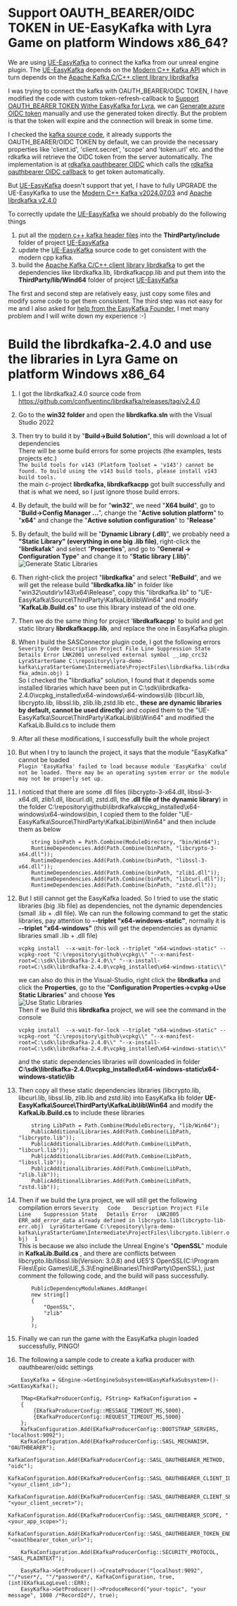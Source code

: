 # Support OAUTH_BEARER/OIDC TOKEN in UE-EasyKafka with Lyra Game on platform Windows x86_64?

We are using [UE-EasyKafka](https://github.com/sha3sha3/UE-EasyKafka) to connect the kafka from our unreal engine plugin. The [UE-EasyKafka](https://github.com/sha3sha3/UE-EasyKafka) depends on the [Modern C++ Kafka API](https://github.com/morganstanley/modern-cpp-kafka) which in turn depends on the [Apache Kafka C/C++ client library librdkafka](https://github.com/confluentinc/librdkafka)

I was trying to connect the kafka with OAUTH_BEARER/OIDC TOKEN, I have modified the code with custom token-refresh-callback to [Support OAUTH_BEARER TOKEN Withe EasyKafka for Lyra](https://github.com/leiwang008/documents/blob/main/kafka/how_to_support_oauthbearer_in_EasyKafka_for_Lyra.md), we can  [Generate azure OIDC token](https://github.com/leiwang008/documents/blob/main/kafka/how_to_generate_azure_oidc_token.md) manually and use the generated token directly. But the problem is that the token will expire and the connection will break in some time.   

I checked the [kafka source code](https://github.com/confluentinc/librdkafka), it already supports the OAUTH_BEARER/OIDC TOKEN by default, we can provide the necessary properties like 'client.id', 'client.secret', 'scope' and 'token.url' etc. and the rdkafka will retrieve the OIDC token from the server automatically. The implementation is at [rdkafka oauthbearer OIDC](https://github.com/confluentinc/librdkafka/blob/6eaf89fb124c421b66b43b195879d458a3a31f86/src/rdkafka.c#L2329) which calls the [rdkafka oauthbearer OIDC callback](https://github.com/confluentinc/librdkafka/blob/6eaf89fb124c421b66b43b195879d458a3a31f86/src/rdkafka_sasl_oauthbearer_oidc.c#L227) to get token automatically.  

But [UE-EasyKafka](https://github.com/sha3sha3/UE-EasyKafka) doesn't support that yet, I have to fully UPGRADE the UE-EasyKafka to use the [Modern C++ Kafka v2024.07.03](https://github.com/morganstanley/modern-cpp-kafka/releases/tag/v2024.07.03) and [Apache librdkafka v2.4.0](https://github.com/confluentinc/librdkafka/releases/tag/v2.4.0)

To correctly update the [UE-EasyKafka](https://github.com/sha3sha3/UE-EasyKafka) we should probably do the following things

1. put all the [modern c++ kafka header files](https://github.com/morganstanley/modern-cpp-kafka/tree/main/include/kafka) into the **ThirdParty/include** folder of project [UE-EasyKafka](https://github.com/sha3sha3/UE-EasyKafka)
2. update the [UE-EasyKafka](https://github.com/sha3sha3/UE-EasyKafka) source code to get consistent with the modern cpp kafka.
3. build the [Apache Kafka C/C++ client library librdkafka](https://github.com/confluentinc/librdkafka) to get the dependencies like librdkafka.lib, librdkafkacpp.lib and put them into the **ThirdParty/lib/Wind64** folder of project [UE-EasyKafka](https://github.com/sha3sha3/UE-EasyKafka)

The first and second step are relatively easy, just copy some files and modify some code to get them consistent. The third step was not easy for me and I also asked for [help from the EasyKafka Founder](https://github.com/sha3sha3/UE-EasyKafka/issues/9), I met many problem and I will write down my experience :-)  

# Build the librdkafka-2.4.0 and use the libraries in Lyra Game on platform Windows x86_64

1. I got the librdkafka2.4.0 source code from https://github.com/confluentinc/librdkafka/releases/tag/v2.4.0
2. Go to the **win32 folder** and open the **librdkafka.sln** with the Visual Studio 2022
3. Then try to build it by "**Build->Build Solution**", this will download a lot of dependencies  
There will be some build errors for some projects (the examples, tests projects etc.)  
`The build tools for v143 (Platform Toolset = 'v143') cannot be found. To build using the v143 build tools, please install v143 build tools.`  
the main c-project **librdkafka, librdkafkacpp** got built successfully and that is what we need, so I just ignore those build errors.
4. By default, the build will be for "**win32**", we need "**X64 build**", go to "**Build->Config Manager ...**", change the "**Active solution platform**" to "**x64**" and change the "**Active solution configuration**" to "**Release**"
5. By default, the build will be "**Dynamic Library (.dll)**", we probably need a **"Static Library" (everything in one big .lib file)**, right-click the "**librdkafak**" and select "**Properties**", and go to "**General -> Configuration Type**" and change it to "**Static library (.lib)**".  
![Generate Static Libraries](img/generated_library_type.png?qc_blockWidth=393&qc_blockHeight=595)  
6. Then right-click the project "**librdkafka**" and select "**ReBuild**", and we will get the release build "**librdkafka.lib**" in folder like "win32\outdir\v143\x64\Release", copy this "librdkafka.lib" to "UE-EasyKafka\Source\ThirdParty\KafkaLib\lib\Win64" and modify "**KafkaLib.Build.cs**" to use this library instead of the old one.
7. Then we do the same thing for project '**librdkafkacpp**' to build and get static library **librdkafkacpp.lib**, and replace the one in EasyKafka plugin.
8. When I build the SASConnector plugin code, I got the following errors  
`Severity Code Description Project File Line Suppression State Details Error LNK2001 unresolved external symbol __imp_crc32 LyraStarterGame C:\repository\lyra-demo-kafka\LyraStarterGame\Intermediate\ProjectFiles\librdkafka.lib(rdkafka_admin.obj) 1`  
So I checked the "librdkafka" solution, I found that it depends some installed libraries which have been put in C:\sdk\librdkafka-2.4.0\vcpkg_installed\x64-windows\x64-windows\lib (libcurl.lib, libcrypto.lib, libssl.lib, zlib.lib,zstd.lib etc., **these are dynamic libraries by default, cannot be used directly**) and copied them to the "UE-EasyKafka\Source\ThirdParty\KafkaLib\lib\Win64" and modified the KafkaLib.Build.cs to include them  
9. After all these modifications, I successfully built the whole project
10. But when I try to launch the project, it says that the module "EasyKafka" cannot be loaded  
`Plugin 'EasyKafka' failed to load because module 'EasyKafka' could not be loaded. There may be an operating system error or the module may not be properly set up.`  
11. I noticed that there are some .dll files (libcrypto-3-x64.dll, libssl-3-x64.dll, zlib1.dll, libcurl.dll, zstd.dll, the **.dll file of the dynamic library**) in the folder C:\repository\github\librdkafka\vcpkg_installed\x64-windows\x64-windows\bin, I copied them to the folder "UE-EasyKafka\Source\ThirdParty\KafkaLib\bin\Win64" and then include them as below
	```
		string binPath = Path.Combine(ModuleDirectory, "bin/Win64");
        RuntimeDependencies.Add(Path.Combine(binPath, "libcrypto-3-x64.dll"));
    	RuntimeDependencies.Add(Path.Combine(binPath, "libssl-3-x64.dll"));
        RuntimeDependencies.Add(Path.Combine(binPath, "zlib1.dll"));
        RuntimeDependencies.Add(Path.Combine(binPath, "libcurl.dll"));
        RuntimeDependencies.Add(Path.Combine(binPath, "zstd.dll"));
	```  
12. But I still cannot get the EasyKafka loaded. So I tried to use the static libraries (big .lib file) as dependencies, not the dynamic dependencies (small .lib + .dll file). We can run the following command to get the static libraries, pay attention to **--triplet "x64-windows-static"**, normally it is **--triplet "x64-windows"** (this will get the dependencies as dynamic libraries small .lib + .dll file)  
	```
	vcpkg install  --x-wait-for-lock --triplet "x64-windows-static" --vcpkg-root "C:\repository\github\vcpkg\\" "--x-manifest-root=C:\sdk\librdkafka-2.4.0\\" "--x-install-root=C:\sdk\librdkafka-2.4.0\vcpkg_installed\x64-windows-static\\"
	```  
	we can also do this in the Visual-Studio, right click the **librdkafka** and click the **Properties**, go to the "**Configuration Properties->cvpkg->Use Static Libraries**" and choose **Yes**  
	![Use Static Libraries](img/use_static_libraries.png?qc_blockWidth=393&qc_blockHeight=595)  
	Then if we Build this **librdkafka** project, we will see the command in the console 
	```
	vcpkg install  --x-wait-for-lock --triplet "x64-windows-static" --vcpkg-root "C:\repository\github\vcpkg\\" "--x-manifest-root=C:\sdk\librdkafka-2.4.0\\" "--x-install-root=C:\sdk\librdkafka-2.4.0\vcpkg_installed\x64-windows-static\\"
	```
	and the static dependencies libraries will downloaded in folder **C:\sdk\librdkafka-2.4.0\vcpkg_installed\x64-windows-static\x64-windows-static\lib**  

13. Then copy all these static dependencies libraries (libcrypto.lib, libcurl.lib, libssl.lib, zlib.lib and zstd.lib) into EasyKafka lib folder **UE-EasyKafka\Source\ThirdParty\KafkaLib\lib\Win64** and modify the **KafkaLib.Build.cs** to include these libraries
	```
	    string LibPath = Path.Combine(ModuleDirectory, "lib/Win64");
        PublicAdditionalLibraries.Add(Path.Combine(LibPath, "libcrypto.lib"));
        PublicAdditionalLibraries.Add(Path.Combine(LibPath, "libcurl.lib"));
        PublicAdditionalLibraries.Add(Path.Combine(LibPath, "libssl.lib"));
        PublicAdditionalLibraries.Add(Path.Combine(LibPath, "zlib.lib"));
        PublicAdditionalLibraries.Add(Path.Combine(LibPath, "zstd.lib"));
	``` 
14. Then if we build the Lyra project, we will still get the following compilation errors
`Severity	Code	Description	Project	File	Line	Suppression State	Details Error	LNK2005	ERR_add_error_data already defined in libcrypto.lib(libcrypto-lib-err.obj)	LyraStarterGame	C:\repository\lyra-demo-kafka\LyraStarterGame\Intermediate\ProjectFiles\libcrypto.lib(err.obj)	1		`  
This is because we also include the Unreal Engine's "**OpenSSL**" module in **KafkaLib.Build.cs** , and there are conflicts between libcrypto.lib/libssl.lib(Version: 3.0.8) and UE5'S OpenSSL(C:\Program Files\Epic Games\UE_5.3\Engine\Binaries\ThirdParty\OpenSSL), just comment the following code, and the build will pass successfully. 
	```
        PublicDependencyModuleNames.AddRange(
        new string[]
        {
            "OpenSSL",
            "zlib"
        }
        );	
	```  

15. Finally we can run the game with the EasyKafka plugin loaded successfully, PINGO!
16. The following a sample code to create a kafka producer with oauthbearer/oidc settings

```
	EasyKafka = GEngine->GetEngineSubsystem<UEasyKafkaSubsystem>()->GetEasyKafka();

	TMap<EKafkaProducerConfig, FString> KafkaConfiguration =
	{
		{EKafkaProducerConfig::MESSAGE_TIMEOUT_MS,5000},
		{EKafkaProducerConfig::REQUEST_TIMEOUT_MS,5000}
	};
	KafkaConfiguration.Add(EKafkaProducerConfig::BOOTSTRAP_SERVERS, "localhost:9092");
	KafkaConfiguration.Add(EKafkaProducerConfig::SASL_MECHANISM, "OAUTHBEARER");
	KafkaConfiguration.Add(EKafkaProducerConfig::SASL_OAUTHBEARER_METHOD, "oidc");
	KafkaConfiguration.Add(EKafkaProducerConfig::SASL_OAUTHBEARER_CLIENT_ID, "<your_client_id>");
	KafkaConfiguration.Add(EKafkaProducerConfig::SASL_OAUTHBEARER_CLIENT_SECRET, "<your_client_secret>");
	KafkaConfiguration.Add(EKafkaProducerConfig::SASL_OAUTHBEARER_SCOPE, "<your_app_scope>");
	KafkaConfiguration.Add(EKafkaProducerConfig::SASL_OAUTHBEARER_TOKEN_ENDPOINT_URL, "<oauthbearer_token_url>");

	KafkaConfiguration.Add(EKafkaProducerConfig::SECURITY_PROTOCOL, "SASL_PLAINTEXT");

	EasyKafka->GetProducer()->CreateProducer("localhost:9092", ""/*user*/, ""/*password*/, KafkaConfiguration, true, (int)EKafkaLogLevel::ERR);
	EasyKafka->GetProducer()->ProduceRecord("your-topic", "your message", 1008 /*RecordId*/, true);
```
